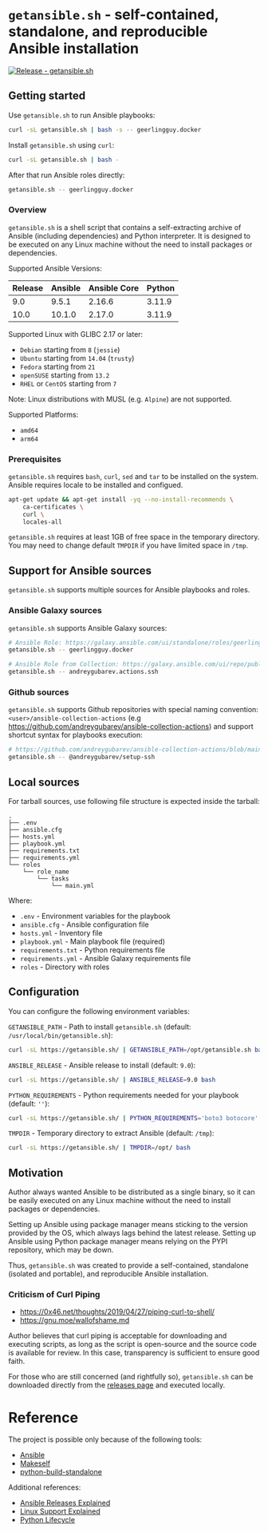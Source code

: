 # `getansible.sh` - self-contained, standalone, and reproducible Ansible installation

[![Release - getansible.sh](https://github.com/andreygubarev/getansible/actions/workflows/github-release.yml/badge.svg?branch=main)](https://github.com/andreygubarev/getansible/actions/workflows/github-release.yml)

## Getting started

Use `getansible.sh` to run Ansible playbooks:
```bash
curl -sL getansible.sh | bash -s -- geerlingguy.docker
```

Install `getansible.sh` using `curl`:
```bash
curl -sL getansible.sh | bash -
```

After that run Ansible roles directly:
```bash
getansible.sh -- geerlingguy.docker
```

### Overview

`getansible.sh` is a shell script that contains a self-extracting archive of Ansible (including dependencies) and Python interpreter. It is designed to be executed on any Linux machine without the need to install packages or dependencies.

Supported Ansible Versions:

| Release | Ansible | Ansible Core | Python |
|---------|---------|--------------|--------|
| 9.0     | 9.5.1   | 2.16.6       | 3.11.9 |
| 10.0    | 10.1.0  | 2.17.0       | 3.11.9 |

Supported Linux with GLIBC 2.17 or later:

- `Debian` starting from `8` (`jessie`)
- `Ubuntu` starting from `14.04` (`trusty`)
- `Fedora` starting from `21`
- `openSUSE` starting from `13.2`
- `RHEL` or `CentOS` starting from `7`

Note: Linux distributions with MUSL (e.g. `Alpine`) are not supported.

Supported Platforms:

- `amd64`
- `arm64`

### Prerequisites

`getansible.sh` requires `bash`, `curl`, `sed` and `tar` to be installed on the system. Ansible requires locale to be installed and configued.

```bash
apt-get update && apt-get install -yq --no-install-recommends \
    ca-certificates \
    curl \
    locales-all
```

`getansible.sh` requires at least 1GB of free space in the temporary directory. You may need to change default `TMPDIR` if you have limited space in `/tmp`.

## Support for Ansible sources
`getansible.sh` supports multiple sources for Ansible playbooks and roles.

### Ansible Galaxy sources

`getansible.sh` supports Ansible Galaxy sources:
```bash
# Ansible Role: https://galaxy.ansible.com/ui/standalone/roles/geerlingguy/docker/
getansible.sh -- geerlingguy.docker

# Ansible Role from Collection: https://galaxy.ansible.com/ui/repo/published/andreygubarev/actions/content/role/ssh/
getansible.sh -- andreygubarev.actions.ssh
```

### Github sources

`getansible.sh` supports Github repositories with special naming convention:
`<user>/ansible-collection-actions` (e.g https://github.com/andreygubarev/ansible-collection-actions) and support shortcut syntax for playbooks execution:

```bash
# https://github.com/andreygubarev/ansible-collection-actions/blob/main/playbooks/setup-ssh.yml
getansible.sh -- @andreygubarev/setup-ssh
```

## Local sources

For tarball sources, use following file structure is expected inside the tarball:
```
.
├── .env
├── ansible.cfg
├── hosts.yml
├── playbook.yml
├── requirements.txt
├── requirements.yml
└── roles
    └── role_name
        └── tasks
            └── main.yml
```

Where:
- `.env` - Environment variables for the playbook
- `ansible.cfg` - Ansible configuration file
- `hosts.yml` - Inventory file
- `playbook.yml` - Main playbook file (required)
- `requirements.txt` - Python requirements file
- `requirements.yml` - Ansible Galaxy requirements file
- `roles` - Directory with roles

## Configuration

You can configure the following environment variables:

`GETANSIBLE_PATH` - Path to install `getansible.sh` (default: `/usr/local/bin/getansible.sh`):
```bash
curl -sL https://getansible.sh/ | GETANSIBLE_PATH=/opt/getansible.sh bash
```

`ANSIBLE_RELEASE` - Ansible release to install (default: `9.0`):
```bash
curl -sL https://getansible.sh/ | ANSIBLE_RELEASE=9.0 bash
```

`PYTHON_REQUIREMENTS` - Python requirements needed for your playbook (default: `''`):
```bash
curl -sL https://getansible.sh/ | PYTHON_REQUIREMENTS='boto3 botocore' bash -s -- ansible-playbook playbook.yml
```

`TMPDIR` - Temporary directory to extract Ansible (default: `/tmp`):
```bash
curl -sL https://getansible.sh/ | TMPDIR=/opt/ bash
```

## Motivation

Author always wanted Ansible to be distributed as a single binary, so it can be easily executed on any Linux machine without the need to install packages or dependencies.

Setting up Ansible using package manager means sticking to the version provided by the OS, which always lags behind the latest release. Setting up Ansible using Python package manager means relying on the PYPI repository, which may be down.

Thus, `getansible.sh` was created to provide a self-contained, standalone (isolated and portable), and reproducible Ansible installation.

### Criticism of Curl Piping

- https://0x46.net/thoughts/2019/04/27/piping-curl-to-shell/
- https://gnu.moe/wallofshame.md

Author believes that curl piping is acceptable for downloading and executing scripts, as long as the script is open-source and the source code is available for review. In this case, transparency is sufficient to ensure good faith.

For those who are still concerned (and rightfully so), `getansible.sh` can be downloaded directly from the [releases page](https://github.com/andreygubarev/getansible/releases) and executed locally.

# Reference

The project is possible only because of the following tools:

- [Ansible](https://www.ansible.com/)
- [Makeself](https://makeself.io/)
- [python-build-standalone](https://github.com/indygreg/python-build-standalone)

Additional references:

- [Ansible Releases Explained](https://docs.ansible.com/ansible/latest/reference_appendices/release_and_maintenance.html)
- [Linux Support Explained](https://gregoryszorc.com/docs/python-build-standalone/20220227/running.html#linux)
- [Python Lifecycle](https://devguide.python.org/versions/#versions)
